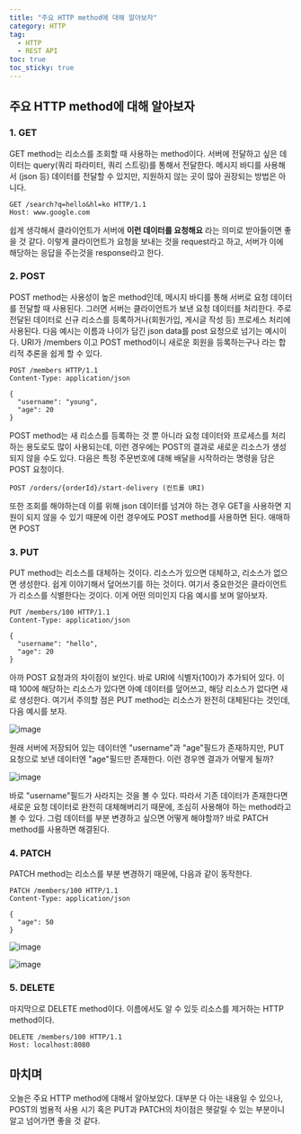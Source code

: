 ```yaml
---
title: "주요 HTTP method에 대해 알아보자"
category: HTTP
tag:
  - HTTP
  - REST API
toc: true
toc_sticky: true
---
```


## 주요 HTTP method에 대해 알아보자

### 1. GET

GET method는 리소스를 조회할 때 사용하는 method이다. 서버에 전달하고 싶은 데이터는 query(쿼리 파라미터, 쿼리 스트링)를 통해서 전달한다. 메시지 바디를 사용해서 (json 등) 데이터를 전달할 수 있지만, 지원하지 않는 곳이 많아 권장되는 방법은 아니다.

```
GET /search?q=hello&hl=ko HTTP/1.1
Host: www.google.com
```

쉽게 생각해서 클라이언트가 서버에 **이런 데이터를 요청해요** 라는 의미로 받아들이면 좋을 것 같다. 이렇게 클라이언트가 요청을 보내는 것을 request라고 하고, 서버가 이에 해당하는 응답을 주는것을 response라고 한다.

### 2. POST

POST method는 사용성이 높은 method인데, 메시지 바디를 통해 서버로 요청 데이터를 전달할 때 사용된다. 그러면 서버는 클라이언트가 보낸 요청 데이터를 처리한다. 주로 전달된 데이터로 신규 리소스를 등록하거나(회원가입, 게시글 작성 등) 프로세스 처리에 사용된다. 다음 예시는 이름과 나이가 담긴 json data를 post 요청으로 넘기는 예시이다. URI가 /members 이고 POST method이니 새로운 회원을 등록하는구나 라는 합리적 추론을 쉽게 할 수 있다.

```
POST /members HTTP/1.1
Content-Type: application/json

{
  "username": "young",
  "age": 20
}
```

POST method는 새 리소스를 등록하는 것 뿐 아니라 요청 데이터와 프로세스를 처리하는 용도로도 많이 사용되는데, 이런 경우에는 POST의 결과로 새로운 리소스가 생성되지 않을 수도 있다. 다음은 특정 주문번호에 대해 배달을 시작하라는 명령을 담은 POST 요청이다.

```
POST /orders/{orderId}/start-delivery (컨트롤 URI)
```

또한 조회를 해야하는데 이를 위해 json 데이터를 넘겨야 하는 경우 GET을 사용하면 지원이 되지 않을 수 있기 때문에 이런 경우에도 POST method를 사용하면 된다. 애매하면 POST

### 3. PUT

PUT method는 리소스를 대체하는 것이다. 리소스가 있으면 대체하고, 리소스가 없으면 생성한다. 쉽게 이야기해서 덮어쓰기를 하는 것이다. 여기서 중요한것은 클라이언트가 리소스를 식별한다는 것이다. 이게 어떤 의미인지 다음 예시를 보며 알아보자.

```
PUT /members/100 HTTP/1.1
Content-Type: application/json

{
  "username": "hello",
  "age": 20
}
```

아까 POST 요청과의 차이점이 보인다. 바로 URI에 식별자(100)가 추가되어 있다. 이 때 100에 해당하는 리소스가 있다면 아예 데이터를 덮어쓰고, 해당 리소스가 없다면 새로 생성한다. 여기서 주의할 점은 PUT method는 리소스가 완전히 대체된다는 것인데, 다음 예시를 보자.

![image](https://github.com/parkm2ngyu00/parkm2ngyu00.github.io/assets/88785472/89268388-519e-4bd0-8c85-6211f15bd8b9)

원래 서버에 저장되어 있는 데이터엔 "username"과 "age"필드가 존재하지만, PUT 요청으로 보낸 데이터엔 "age"필드만 존재한다. 이런 경우엔 결과가 어떻게 될까?

![image](https://github.com/parkm2ngyu00/parkm2ngyu00.github.io/assets/88785472/5a03b48c-3a18-4d2b-ac20-95ac54ec1d17)

바로 "username"필드가 사라지는 것을 볼 수 있다. 따라서 기존 데이터가 존재한다면 새로운 요청 데이터로 완전히 대체해버리기 때문에, 조심히 사용해야 하는 method라고 볼 수 있다. 그럼 데이터를 부분 변경하고 싶으면 어떻게 해야할까? 바로 PATCH method를 사용하면 해결된다.

### 4. PATCH

PATCH method는 리소스를 부분 변경하기 때문에, 다음과 같이 동작한다.

```
PATCH /members/100 HTTP/1.1
Content-Type: application/json

{
  "age": 50
}
```

![image](https://github.com/parkm2ngyu00/parkm2ngyu00.github.io/assets/88785472/7685d1c8-2c2c-4d54-b44e-c69af5f1dcc7)

![image](https://github.com/parkm2ngyu00/parkm2ngyu00.github.io/assets/88785472/a399e138-965d-4bc6-afdb-0c8dbc1cbeb3)

### 5. DELETE

마지막으로 DELETE method이다. 이름에서도 알 수 있듯 리소스를 제거하는 HTTP method이다.

```
DELETE /members/100 HTTP/1.1
Host: localhost:8080
```

## 마치며

오늘은 주요 HTTP method에 대해서 알아보았다. 대부분 다 아는 내용일 수 있으나, POST의 범용적 사용 시기 혹은 PUT과 PATCH의 차이점은 헷갈릴 수 있는 부분이니 알고 넘어가면 좋을 것 같다.
